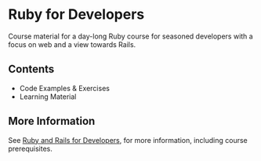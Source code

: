 # Ruby for Developers

Course material for a day-long Ruby course for seasoned developers
with a focus on web and a view towards Rails.

## Contents

* Code Examples & Exercises
* Learning Material

## More Information

See [Ruby and Rails for Developers](http://www.eventbrite.co.uk/event/3566462385?ebtv=C), for more information, including course prerequisites.

